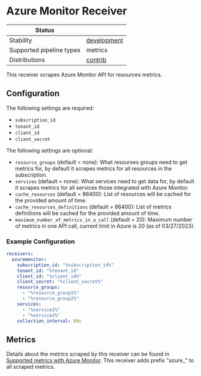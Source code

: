 # Azure Monitor Receiver

<!-- status autogenerated section -->
| Status                   |           |
| ------------------------ |-----------|
| Stability                | [development]   |
| Supported pipeline types | metrics   |
| Distributions            | [contrib] |

[development]: https://github.com/open-telemetry/opentelemetry-collector#development
[contrib]: https://github.com/open-telemetry/opentelemetry-collector-releases/tree/main/distributions/otelcol-contrib
<!-- end autogenerated section -->

This receiver scrapes Azure Monitor API for resources metrics.

## Configuration

The following settings are required:
- `subscription_id`
- `tenant_id`
- `client_id`
- `client_secret`

The following settings are optional:
- `resource_groups` (default = none): What resourses groups need to get metrics for, by default it scrapes metrics for all resources in the subscription.
- `services` (default = none): What services need to get data for, by default it scrapes metrics for all services those integrated with Azure Monitor.
- `cache_resources` (default = 86400): List of resources will be cached for the provided amount of time.
- `cache_resources_definitions` (default = 86400): List of metrics definitions will be cached for the provided amount of time.
- `maximum_number_of_metrics_in_a_call` (default = 20): Maximum number of metrics in one API call, current limit in Azure is 20 (as of 03/27/2023).

### Example Configuration

```yaml
receivers:
  azuremonitor:
    subscription_id: "%subscription_id%"
    tenant_id: "%tenant_id"
    client_id: "%client_id%"
    client_secret: "%client_secret%"
    resource_groups:
      - "%resource_group1%"
      - "%resource_group2%"
    services:
      - "%service1%"
      - "%service2%"
    collection_interval: 60s
```

## Metrics

Details about the metrics scraped by this receiver can be found in [Supported metrics with Azure Monitor](https://learn.microsoft.com/en-us/azure/azure-monitor/essentials/metrics-supported). This receiver adds prefix "azure_" to all scraped metrics.

[beta]: https://github.com/open-telemetry/opentelemetry-collector#beta
[contrib]: https://github.com/open-telemetry/opentelemetry-collector-releases/tree/main/distributions/otelcol-contrib
